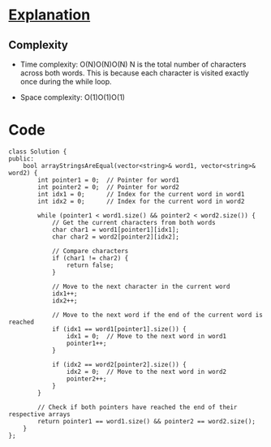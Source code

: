 # [Explanation](https://leetcode.com/problems/check-if-two-string-arrays-are-equivalent/solutions/4348512/video-give-me-5-minutes-how-we-think-about-a-solution/)

##  Complexity
- Time complexity: O(N)O(N)O(N)
N is the total number of characters across both words. This is because each character is visited exactly once during the while loop.

- Space complexity: O(1)O(1)O(1)


# Code
```
class Solution {
public:
    bool arrayStringsAreEqual(vector<string>& word1, vector<string>& word2) {
        int pointer1 = 0;  // Pointer for word1
        int pointer2 = 0;  // Pointer for word2        
        int idx1 = 0;      // Index for the current word in word1
        int idx2 = 0;      // Index for the current word in word2

        while (pointer1 < word1.size() && pointer2 < word2.size()) {
            // Get the current characters from both words
            char char1 = word1[pointer1][idx1];
            char char2 = word2[pointer2][idx2];

            // Compare characters
            if (char1 != char2) {
                return false;
            }

            // Move to the next character in the current word
            idx1++;
            idx2++;

            // Move to the next word if the end of the current word is reached
            if (idx1 == word1[pointer1].size()) {
                idx1 = 0;  // Move to the next word in word1
                pointer1++;
            }

            if (idx2 == word2[pointer2].size()) {
                idx2 = 0;  // Move to the next word in word2
                pointer2++;
            }
        }

        // Check if both pointers have reached the end of their respective arrays
        return pointer1 == word1.size() && pointer2 == word2.size();        
    }
};
```